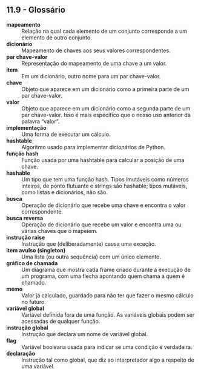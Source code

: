 ## 11.9 - Glossário

<dl>
<dt><b>mapeamento</b></dt>
<dd>Relação na qual cada elemento de um conjunto corresponde a um elemento de outro conjunto.</dd>

<dt><b>dicionário</b></dt>
<dd>Mapeamento de chaves aos seus valores correspondentes.</dd>

<dt><b>par chave-valor</b></dt>
<dd>Representação do mapeamento de uma chave a um valor.</dd>

<dt><b>item</b></dt>
<dd>Em um dicionário, outro nome para um par chave-valor.</dd>

<dt><b>chave</b></dt>
<dd>Objeto que aparece em um dicionário como a primeira parte de um par chave-valor.</dd>

<dt><b>valor</b></dt>
<dd>Objeto que aparece em um dicionário como a segunda parte de um par chave-valor. Isso é mais específico que o nosso uso anterior da palavra “valor”.</dd>

<dt><b>implementação</b></dt>
<dd>Uma forma de executar um cálculo.</dd>

<dt><b>hashtable</b></dt>
<dd>Algoritmo usado para implementar dicionários de Python.</dd>

<dt><b>função hash</b></dt>
<dd>Função usada por uma hashtable para calcular a posição de uma chave.</dd>

<dt><b>hashable</b></dt>
<dd>Um tipo que tem uma função hash. Tipos imutáveis como números inteiros, de ponto flutuante e strings são hashable; tipos mutáveis, como listas e dicionários, não são.</dd>

<dt><b>busca</b></dt>
<dd>Operação de dicionário que recebe uma chave e encontra o valor correspondente.</dd>

<dt><b>busca reversa</b></dt>
<dd>Operação de dicionário que recebe um valor e encontra uma ou várias chaves que o mapeiem.</dd>

<dt><b>instrução raise</b></dt>
<dd>Instrução que (deliberadamente) causa uma exceção.</dd>

<dt><b>item avulso (singleton)</b></dt>
<dd>Uma lista (ou outra sequência) com um único elemento.</dd>

<dt><b>gráfico de chamada</b></dt>
<dd>Um diagrama que mostra cada frame criado durante a execução de um programa, com uma flecha apontando quem chama a quem é chamado.</dd>

<dt><b>memo</b></dt>
<dd>Valor já calculado, guardado para não ter que fazer o mesmo cálculo no futuro.</dd>

<dt><b>variável global</b></dt>
<dd>Variável definida fora de uma função. As variáveis globais podem ser acessadas de qualquer função.</dd>

<dt><b>instrução global</b></dt>
<dd>Instrução que declara um nome de variável global.</dd>

<dt><b>flag</b></dt>
<dd>Variável booleana usada para indicar se uma condição é verdadeira.</dd>

<dt><b>declaração</b></dt>
<dd>Instrução tal como global, que diz ao interpretador algo a respeito de uma variável.</dd>

</dl>
